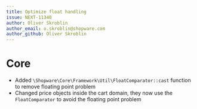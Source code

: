 ```yaml
---
title: Optimize float handling
issue: NEXT-11340
author: Oliver Skroblin
author_email: o.skroblin@shopware.com 
author_github: Oliver Skroblin
---
```

# Core
* Added `\Shopware\Core\Framework\Util\FloatComparator::cast` function to remove floating point problem
* Changed price objects inside the cart domain, they now use the `FloatComparator` to avoid the floating point problem
